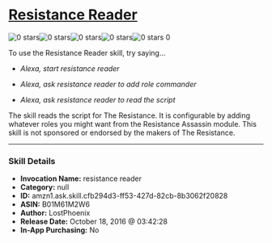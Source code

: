 # [Resistance Reader](http://alexa.amazon.com/#skills/amzn1.ask.skill.cfb294d3-ff53-427d-82cb-8b3062f20828)
![0 stars](../../images/ic_star_border_black_18dp_1x.png)![0 stars](../../images/ic_star_border_black_18dp_1x.png)![0 stars](../../images/ic_star_border_black_18dp_1x.png)![0 stars](../../images/ic_star_border_black_18dp_1x.png)![0 stars](../../images/ic_star_border_black_18dp_1x.png) 0

To use the Resistance Reader skill, try saying...

* *Alexa, start resistance reader*

* *Alexa, ask resistance reader to add role commander*

* *Alexa, ask resistance reader to read the script*

The skill reads the script for The Resistance. It is configurable by adding whatever roles you might want from the Resistance Assassin module. This skill is not sponsored or endorsed by the makers of The Resistance.

***

### Skill Details

* **Invocation Name:** resistance reader
* **Category:** null
* **ID:** amzn1.ask.skill.cfb294d3-ff53-427d-82cb-8b3062f20828
* **ASIN:** B01M61M2W6
* **Author:** LostPhoenix
* **Release Date:** October 18, 2016 @ 03:42:28
* **In-App Purchasing:** No
